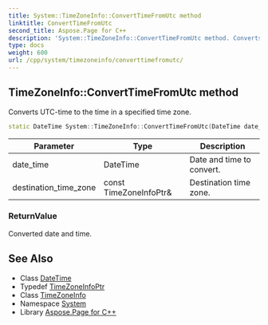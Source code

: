 ```yaml
---
title: System::TimeZoneInfo::ConvertTimeFromUtc method
linktitle: ConvertTimeFromUtc
second_title: Aspose.Page for C++
description: 'System::TimeZoneInfo::ConvertTimeFromUtc method. Converts UTC-time to the time in a specified time zone in C++.'
type: docs
weight: 600
url: /cpp/system/timezoneinfo/converttimefromutc/
---
```

## TimeZoneInfo::ConvertTimeFromUtc method


Converts UTC-time to the time in a specified time zone.

```cpp
static DateTime System::TimeZoneInfo::ConvertTimeFromUtc(DateTime date_time, const TimeZoneInfoPtr &destination_time_zone)
```


| Parameter | Type | Description |
| --- | --- | --- |
| date_time | DateTime | Date and time to convert. |
| destination_time_zone | const TimeZoneInfoPtr\& | Destination time zone. |

### ReturnValue

Converted date and time.

## See Also

* Class [DateTime](../../datetime/)
* Typedef [TimeZoneInfoPtr](../../timezoneinfoptr/)
* Class [TimeZoneInfo](../)
* Namespace [System](../../)
* Library [Aspose.Page for C++](../../../)
